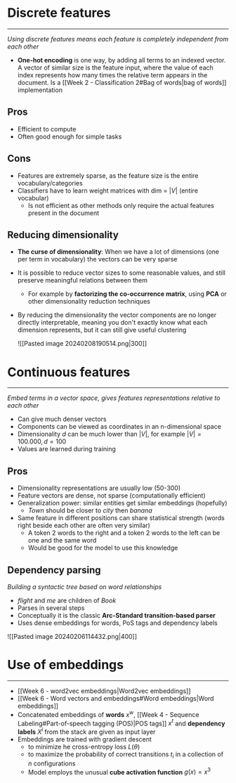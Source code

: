 

# Discrete features
---
_Using discrete features means each feature is completely independent from each other_

* **One-hot encoding** is one way, by adding all terms to an indexed vector. A vector of similar size is the feature input, where the value of each index represents how many times the relative term appears in the document. Is a [[Week 2 - Classification 2#Bag of words|bag of words]] implementation


## Pros

* Efficient to compute
* Often good enough for simple tasks

## Cons

* Features are extremely sparse, as the feature size is the entire vocabulary/categories
* Classifiers have to learn weight matrices with dim = $|V|$ (entire vocabular)
	* Is not efficient as other methods only require the actual features present in the document


## Reducing dimensionality

* **The curse of dimensionality**: When we have a lot of dimensions (one per term in vocabulary) the vectors can be very sparse
* It is possible to reduce vector sizes to some reasonable values, and still preserve meaningful relations between them
	* For example by **factorizing the co-occurrence matrix**, using **PCA** or other dimensionality reduction techniques
* By reducing the dimensionality the vector components are no longer directly interpretable, meaning you don't exactly know what each dimension represents, but it can still give useful clustering

	![[Pasted image 20240208190514.png|300]]

# Continuous features
---
_Embed terms in a vector space, gives features representations relative to each other_

* Can give much denser vectors
* Components can be viewed as  coordinates in an n-dimensional space
* Dimensionality $d$ can be much lower than $|V|$, for example $|V|=100.000, d=100$
* Values are learned during training

## Pros

* Dimensionality representations are usually low (50-300)
* Feature vectors are dense, not sparse (computationally efficient)
* Generalization power: similar entities get similar embeddings (hopefully)
	* *Town* should be closer to *city* then *banana*
* Same feature in different positions can share statistical strength (words right beside each other are often very similar)
	* A token 2 words to the right and a token 2 words to the left can be one and the same word
	* Would be good for the model to use this knowledge


## Dependency parsing
_Building a syntactic tree based on word relationships_


* *flight* and *me* are children of *Book*
* Parses in several steps
* Conceptually it is the classic **Arc-Standard transition-based parser** 
* Uses dense embeddings for words, PoS tags and dependency labels

![[Pasted image 20240206114432.png|400]]


# Use of embeddings
---

* [[Week 6 - word2vec embeddings|Word2vec embeddings]]
* [[Week 6 - Word vectors and embeddings#Word embeddings|Word embeddings]]
* Concatenated embeddings of **words** $x^w$, [[Week 4 - Sequence Labeling#Part-of-speech tagging (POS)|POS tags]] $x^t$ and **dependency labels** $X^{l}$ from the stack are given as input layer
* Embeddings are trained with gradient descent
	* to minimize he cross-entropy loss $L(\theta)$
	* to maximize the probability of correct transitions $t_i$ in a collection of $n$ configurations
	* Model employs the unusual **cube activation function** $g(x)=x^3$

